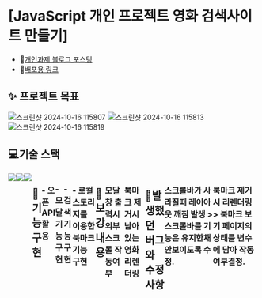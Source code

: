 # [JavaScript 개인 프로젝트 영화 검색사이트 만들기] 
- 🔭[개인과제 블로그 포스팅](https://velog.io/@hhyun19/%EA%B0%9C%EC%9D%B8%EA%B3%BC%EC%A0%9C-%EC%98%81%ED%99%94-%EA%B2%80%EC%83%89-%EC%82%AC%EC%9D%B4%ED%8A%B8-%EB%A7%8C%EB%93%A4%EA%B8%B0)
- 🔭[배포용 링크](https://ahh0619.github.io/mini-movie-site/)

## ✨ 프로젝트 목표
![스크린샷 2024-10-16 115807](https://github.com/user-attachments/assets/f904f0ca-b436-4478-a5d2-6c6eaa878845)
![스크린샷 2024-10-16 115813](https://github.com/user-attachments/assets/9b857d4c-2985-43bc-8ae9-edc13e4f5940)
![스크린샷 2024-10-16 115819](https://github.com/user-attachments/assets/2874006d-65d1-4374-a287-464b27c5494e)

## 💻기술 스택
<div style="display:flex; justify-contents: center;">
  <img src="https://img.shields.io/badge/HTML5-E34F26?style=for-the-badge&logo=html5&logoColor=white">
  <img src="https://img.shields.io/badge/CSS3-1572B6?style=for-the-badge&logo=css3&logoColor=white"> 
  <img src="https://img.shields.io/badge/JavaScript-323330?style=for-the-badge&logo=javascript&logoColor=F7DF1E">

  ## 🎥기능 구현
  ### - 오픈API 활용
  ### - 모달기능 구현
  ### - 검색기능 구현
  ### - 로컬스토리지를 이용한 북마크 기능 구현

  ## 🌱보강내용
  ### 모달창 출력시 외부스크롤 작동여부
  ### 북마크 제거시 남아있는 영화 리렌더링

  ## 🤔발생했던 버그와 수정사항
  ### 스크롤바가 사라질때 레이아웃 깨짐 발생 > 스크롤바를 기능은 유지한채 안보이도록 수정.
  ### 북마크 제거시 리렌더링 > 북마크 보기 페이지의 상태를 변수에 담아 작동여부결정.
